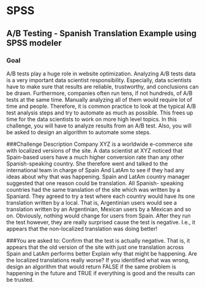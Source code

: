 # SPSS

## A/B Testing - Spanish Translation Example using SPSS modeler

### Goal 
A/B tests play a huge role in website optimization. Analyzing A/B tests data is a very important data scientist responsibility. Especially, data scientists have to make sure that results are reliable, trustworthy, and conclusions can be drawn. Furthermore, companies often run tens, if not hundreds, of A/B tests at the same time. Manually analyzing all of them would require lot of time and people. Therefore, it is common practice to look at the typical A/B test analysis steps and try to automate as much as possible. This frees up time for the data scientists to work on more high level topics. In this challenge, you will have to analyze results from an A/B test. Also, you will be asked to design an algorithm to automate some steps. 

###Challenge Description 
Company XYZ is a worldwide e-commerce site with localized versions of the site. 
A data scientist at XYZ noticed that Spain-based users have a much higher conversion rate than any other Spanish-speaking country. She therefore went and talked to the international team in charge of Spain And LatAm to see if they had any ideas about why that was happening. 
Spain and LatAm country manager suggested that one reason could be translation. All Spanish- speaking countries had the same translation of the site which was written by a Spaniard. They agreed to try a test where each country would have its one translation written by a local. That is, Argentinian users would see a translation written by an Argentinian, Mexican users by a Mexican and so on. Obviously, nothing would change for users from Spain. 
After they run the test however, they are really surprised cause the test is negative. I.e., it appears that the non-localized translation was doing better! 

###You are asked to: 
Confirm that the test is actually negative. That is, it appears that the old version of the site with just one translation across Spain and LatAm performs better 
Explain why that might be happening. Are the localized translations really worse? 
If you identified what was wrong, design an algorithm that would return FALSE if the same problem is happening in the future and TRUE if everything is good and the results can be trusted. 
